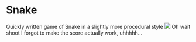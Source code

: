 # Snake
 Quickly written game of Snake in a slightly more procedural style
![](https://github.com/toptobes/Snake/blob/main/ComposeSnakeDemo.gif)
Oh wait shoot I forgot to make the score actually work, uhhhhh...
